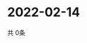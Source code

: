 # 2022-02-14
  共 0条

  <!-- BEGIN -->
  <!-- 最后更新时间Mon Feb 14 2022 13:09:28 GMT+0000 (Coordinated Universal Time) -->
  
  <!-- END -->
  
  